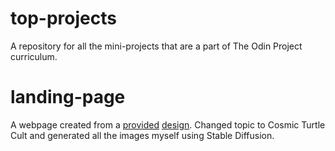 # top-projects
A repository for all the mini-projects that are a part of The Odin Project curriculum.

# landing-page
A webpage created from a [provided](https://cdn.statically.io/gh/TheOdinProject/curriculum/81a5d553f4073e593d23a6ab00d50eef8620796d/foundations/html_css/project/imgs/01.png) [design](https://cdn.statically.io/gh/TheOdinProject/curriculum/81a5d553f4073e593d23a6ab00d50eef8620796d/foundations/html_css/project/imgs/02.png). Changed topic to Cosmic Turtle Cult and generated all the images myself using Stable Diffusion.
